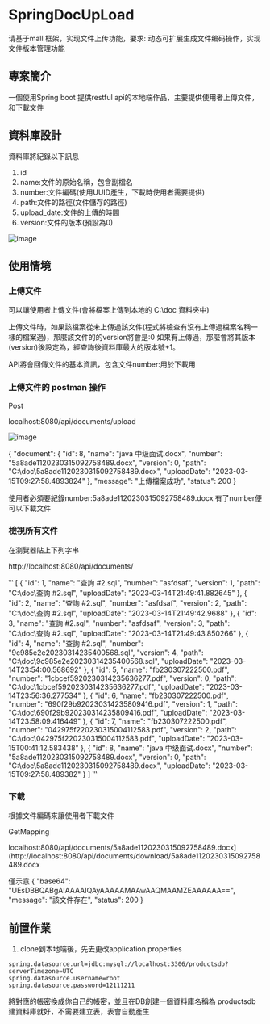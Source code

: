 # SpringDocUpLoad
请基于mall 框架，实现文件上传功能，要求: 动态可扩展生成文件编码操作，实现文件版本管理功能

## 專案簡介

一個使用Spring boot 提供restful api的本地端作品，主要提供使用者上傳文件，和下載文件

## 資料庫設計

資料庫將紀錄以下訊息

1. id
2. name:文件的原始名稱，包含副檔名
3. number:文件編碼(使用UUID產生，下載時使用者需要提供)
4. path:文件的路徑(文件儲存的路徑)
5. upload_date:文件的上傳的時間
6. version:文件的版本(預設為0)

![image](https://user-images.githubusercontent.com/27859973/225179306-0dbde596-97d0-4c62-ad2e-3fba7ea2c961.png)

## 使用情境

### 上傳文件

可以讓使用者上傳文件(會將檔案上傳到本地的 C:\doc 資料夾中)

上傳文件時，如果該檔案從未上傳過該文件(程式將檢查有沒有上傳過檔案名稱一樣的檔案過)，那麼該文件的的version將會是:0
如果有上傳過，那麼會將其版本(version)後設定為，經查詢後資料庫最大的版本號+1。

API將會回傳文件的基本資訊，包含文件number:用於下載用

### 上傳文件的 postman 操作

Post

localhost:8080/api/documents/upload

![image](https://user-images.githubusercontent.com/27859973/225180625-e7b90a46-6729-479e-baa8-527d59e76077.png)

{
    "document": {
        "id": 8,
        "name": "java 中级面试.docx",
        "number": "5a8ade1120230315092758489.docx",
        "version": 0,
        "path": "C:\\doc\\5a8ade1120230315092758489.docx",
        "uploadDate": "2023-03-15T09:27:58.4893824"
    },
    "message": "上傳檔案成功",
    "status": 200
}

使用者必須要紀錄number:5a8ade1120230315092758489.docx
有了number便可以下載文件

### 檢視所有文件

在瀏覽器貼上下列字串

http://localhost:8080/api/documents/

‵‵‵
[
{
"id": 1,
"name": "查詢 #2.sql",
"number": "asfdsaf",
"version": 1,
"path": "C:\\doc\\查詢 #2.sql",
"uploadDate": "2023-03-14T21:49:41.882645"
},
{
"id": 2,
"name": "查詢 #2.sql",
"number": "asfdsaf",
"version": 2,
"path": "C:\\doc\\查詢 #2.sql",
"uploadDate": "2023-03-14T21:49:42.9688"
},
{
"id": 3,
"name": "查詢 #2.sql",
"number": "asfdsaf",
"version": 3,
"path": "C:\\doc\\查詢 #2.sql",
"uploadDate": "2023-03-14T21:49:43.850266"
},
{
"id": 4,
"name": "查詢 #2.sql",
"number": "9c985e2e20230314235400568.sql",
"version": 4,
"path": "C:\\doc\\9c985e2e20230314235400568.sql",
"uploadDate": "2023-03-14T23:54:00.568692"
},
{
"id": 5,
"name": "fb230307222500.pdf",
"number": "1cbcef5920230314235636277.pdf",
"version": 0,
"path": "C:\\doc\\1cbcef5920230314235636277.pdf",
"uploadDate": "2023-03-14T23:56:36.277534"
},
{
"id": 6,
"name": "fb230307222500.pdf",
"number": "690f29b920230314235809416.pdf",
"version": 1,
"path": "C:\\doc\\690f29b920230314235809416.pdf",
"uploadDate": "2023-03-14T23:58:09.416449"
},
{
"id": 7,
"name": "fb230307222500.pdf",
"number": "042975f220230315004112583.pdf",
"version": 2,
"path": "C:\\doc\\042975f220230315004112583.pdf",
"uploadDate": "2023-03-15T00:41:12.583438"
},
{
"id": 8,
"name": "java 中级面试.docx",
"number": "5a8ade1120230315092758489.docx",
"version": 0,
"path": "C:\\doc\\5a8ade1120230315092758489.docx",
"uploadDate": "2023-03-15T09:27:58.489382"
}
]
‵‵‵

### 下載

根據文件編碼來讓使用者下載文件

GetMapping

localhost:8080/api/documents/5a8ade1120230315092758489.docx](http://localhost:8080/api/documents/download/5a8ade1120230315092758489.docx

僅示意
{
"base64": "UEsDBBQABgAIAAAAIQAyAAAAAMAAwAAQMAAMZEAAAAAA==",
"message": "該文件存在",
"status": 200
}


## 前置作業

1. clone到本地端後，先去更改application.properties

```
spring.datasource.url=jdbc:mysql://localhost:3306/productsdb?serverTimezone=UTC
spring.datasource.username=root
spring.datasource.password=12111211
```

將對應的帳密換成你自己的帳密，並且在DB創建一個資料庫名稱為 productsdb
建資料庫就好，不需要建立表，表會自動產生




